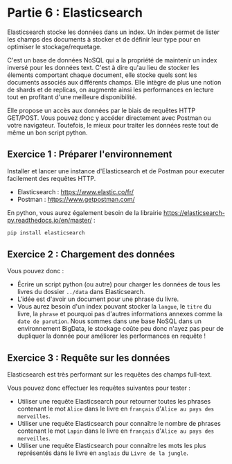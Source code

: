 # Partie 6 : Elasticsearch

Elasticsearch stocke les données dans un index. Un index permet de lister les champs des documents à stocker et de définir leur type pour en optimiser le stockage/requetage.

C'est un base de données NoSQL qui a la propriété de maintenir un index inversé pour les données text. C'est à dire qu'au lieu de stocker les élements comportant chaque document, elle stocke quels sont les documents associés aux différents champs. Elle intègre de plus une notion de shards et de replicas, on augmente ainsi les performances en lecture tout en profitant d'une meilleure disponibilité.

Elle propose un accès aux données par le biais de requêtes HTTP GET/POST. Vous pouvez donc y accéder directement avec Postman ou votre navigateur. Toutefois, le mieux pour traiter les données reste tout de même un bon script python.

## Exercice 1 : Préparer l'environnement

Installer et lancer une instance d'Elasticsearch et de Postman pour executer facilement des requêtes HTTP.

  - Elasticsearch : https://www.elastic.co/fr/
  - Postman : https://www.getpostman.com/

En python, vous aurez également besoin de la librairie https://elasticsearch-py.readthedocs.io/en/master/ :

```bash
pip install elasticsearch
```

## Exercice 2 : Chargement des données

Vous pouvez donc :
  - Écrire un script python (ou autre) pour charger les données de tous les livres du dossier `../data` dans Elasticsearch.
  - L'idée est d'avoir un document pour une phrase du livre.
  - Vous aurez besoin d'un index pouvant stocker la `langue`, le `titre` du livre, la `phrase` et pourquoi pas d'autres informations annexes comme la `date de parution`. Nous sommes dans une base NoSQL dans un environnement BigData, le stockage coûte peu donc n'ayez pas peur de dupliquer la donnée pour améliorer les performances en requête !

## Exercice 3 : Requête sur les données

Elasticsearch est très performant sur les requêtes des champs full-text.

Vous pouvez donc effectuer les requêtes suivantes pour tester :
  - Utiliser une requête Elasticsearch pour retourner toutes les phrases contenant le mot `Alice` dans le livre en `français` d'`Alice au pays des merveilles`.
  - Utiliser une requête Elasticsearch pour connaître le nombre de phrases contenant le mot `Lapin` dans le livre en `français` d'`Alice au pays des merveilles`.
  - Utiliser une requête Elasticsearch pour connaître les mots les plus représentés dans le livre en `anglais` du `Livre de la jungle`.
